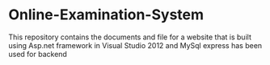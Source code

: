 # Online-Examination-System
This repository contains the documents and file for a website that is built using Asp.net framework in Visual Studio 2012 and MySql express has been used for backend
